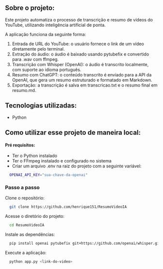 ## Sobre o projeto:
 
Este projeto automatiza o processo de transcrição e resumo de vídeos do YouTube, utilizando inteligência artificial de ponta.

A aplicação funciona da seguinte forma:

1) Entrada de URL do YouTube: o usuário fornece o link de um vídeo diretamente pelo terminal.
2) Extração do áudio: o áudio é baixado usando pytubefix e convertido para .wav com ffmpeg.
3) Transcrição com Whisper (OpenAI): o áudio é transcrito localmente, com suporte ao idioma português.
4) Resumo com ChatGPT: o conteúdo transcrito é enviado para a API da OpenAI, que gera um resumo estruturado e formatado em Markdown.
5) Exportação: a transcrição é salva em transcricao.txt e o resumo final em resumo.md.

## Tecnologias utilizadas:

- Python

## Como utilizar esse projeto de maneira local:

#### Pré requisitos:

- Ter o Python instalado
- Ter o FFmpeg instalado e configurado no sistema
- Criar um arquivo .env na raiz do projeto com a seguinte variável:
  
```bash
  OPENAI_API_KEY="sua-chave-da-openai"
```

### Passo a passo

Clone o repositório:
```bash
  git clone https://github.com/henrique151/ResumoVideoIA
```

Acesse o diretório do projeto:
```bash
  cd ResumoVideoIA
```

Instale as dependências:
```bash
  pip install openai pytubefix git+https://github.com/openai/whisper.git python-dotenv
```

Execute a aplicação:
```bash
  python app.py <link-do-video>
```
